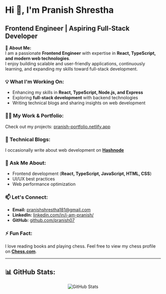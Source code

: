 <!-- <p align="left"> <img src="https://komarev.com/ghpvc/?username=pranish07&label=Profile%20views&color=0e75b6&style=flat" alt="pranish07" /> </p> -->

# Hi 👋, I'm Pranish Shrestha  
## Frontend Engineer | Aspiring Full-Stack Developer  

🚀 **About Me:**  
I am a passionate **Frontend Engineer** with expertise in **React, TypeScript, and modern web technologies**.  
I enjoy building scalable and user-friendly applications, continuously learning, and expanding my skills toward full-stack development.  

### 💡 What I'm Working On:  
- Enhancing my skills in **React, TypeScript, Node.js, and Express**  
- Exploring **full-stack development** with backend technologies  
- Writing technical blogs and sharing insights on web development  

### 👨‍💻 My Work & Portfolio:  
Check out my projects: [pranish-portfolio.netlify.app](https://pranish-portfolio.netlify.app/)  

### 📝 Technical Blogs:  
I occasionally write about web development on **[Hashnode](https://hashnode.com/@askmeweb)**  

### 💬 Ask Me About:  
- Frontend development (**React, TypeScript, JavaScript, HTML, CSS**)  
- UI/UX best practices  
- Web performance optimization  

### 📫 Let's Connect:  
- **Email:** pranishshrestha181@gmail.com  
- **LinkedIn:** [linkedin.com/in/i-am-pranish/](https://www.linkedin.com/in/i-am-pranish/)
- **GitHub:** [github.com/pranish07](https://github.com/pranish07)  

### ⚡ Fun Fact:  
I love reading books and playing chess. Feel free to view my chess profile on **[Chess.com](https://www.chess.com/member/pranishshrestha7)**. 

---

## 📊 GitHub Stats:  
<p align="center">
  <img src="https://github-readme-stats.vercel.app/api?username=pranish07&show_icons=true&theme=radical" alt="GitHub Stats" />
<!--   <br />
  <img src="https://github-readme-streak-stats.herokuapp.com/?user=pranish07&theme=radical" alt="GitHub Streak" />
  <br />
  <img src="https://github-readme-stats.vercel.app/api/top-langs?username=pranish07&layout=compact&theme=radical" alt="Top Languages" /> -->
</p>  



<!-- ![](https://komarev.com/ghpvc/?username=pranish07) -->
